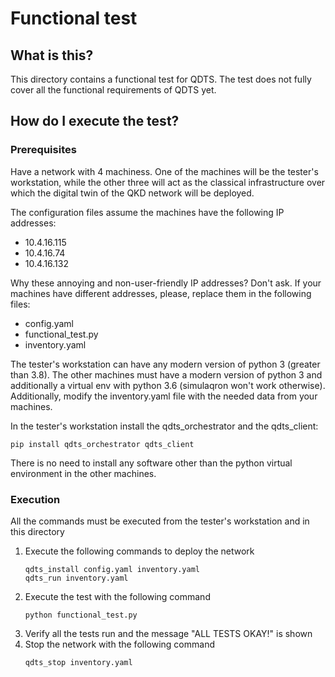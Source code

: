 # Functional test

## What is this?
This directory contains a functional test for QDTS. The test does not fully cover all the functional requirements of QDTS yet.

## How do I execute the test?

### Prerequisites
Have a network with 4 machiness. One of the machines will be the tester's workstation, while the other three will act as the classical infrastructure over which the digital twin of the QKD network will be deployed.

The configuration files assume the machines have the following IP addresses:
- 10.4.16.115
- 10.4.16.74
- 10.4.16.132

Why these annoying and non-user-friendly IP addresses? Don't ask. If your machines have different addresses, please, replace them in the following files:
- config.yaml
- functional_test.py
- inventory.yaml

The tester's workstation can have any modern version of python 3 (greater than 3.8). The other machines must have a modern version of python 3 and additionally a virtual env with python 3.6 (simulaqron won't work otherwise).
Additionally, modify the inventory.yaml file with the needed data from your machines.

In the tester's workstation install the qdts_orchestrator and the qdts_client:
```
pip install qdts_orchestrator qdts_client
```
There is no need to install any software other than the python virtual environment in the other machines.

### Execution
All the commands must be executed from the tester's workstation and in this directory

1. Execute the following commands to deploy the network
   ```
   qdts_install config.yaml inventory.yaml
   qdts_run inventory.yaml
   ```
2. Execute the test with the following command
   ```
   python functional_test.py
   ```
3. Verify all the tests run and the message "ALL TESTS OKAY!" is shown
4. Stop the network with the following command
   ```
   qdts_stop inventory.yaml
   ```

